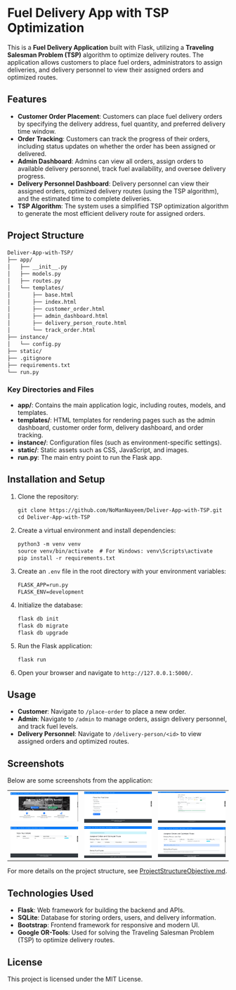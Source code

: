 
# Fuel Delivery App with TSP Optimization

This is a **Fuel Delivery Application** built with Flask, utilizing a **Traveling Salesman Problem (TSP)** algorithm to optimize delivery routes. The application allows customers to place fuel orders, administrators to assign deliveries, and delivery personnel to view their assigned orders and optimized routes.

## Features

- **Customer Order Placement**: Customers can place fuel delivery orders by specifying the delivery address, fuel quantity, and preferred delivery time window.
- **Order Tracking**: Customers can track the progress of their orders, including status updates on whether the order has been assigned or delivered.
- **Admin Dashboard**: Admins can view all orders, assign orders to available delivery personnel, track fuel availability, and oversee delivery progress.
- **Delivery Personnel Dashboard**: Delivery personnel can view their assigned orders, optimized delivery routes (using the TSP algorithm), and the estimated time to complete deliveries.
- **TSP Algorithm**: The system uses a simplified TSP optimization algorithm to generate the most efficient delivery route for assigned orders.

## Project Structure

```
Deliver-App-with-TSP/
├── app/
│   ├── __init__.py
│   ├── models.py
│   ├── routes.py
│   └── templates/
│       ├── base.html
│       ├── index.html
│       ├── customer_order.html
│       ├── admin_dashboard.html
│       ├── delivery_person_route.html
│       └── track_order.html
├── instance/
│   └── config.py
├── static/
├── .gitignore
├── requirements.txt
└── run.py
```

### Key Directories and Files

- **app/**: Contains the main application logic, including routes, models, and templates.
- **templates/**: HTML templates for rendering pages such as the admin dashboard, customer order form, delivery dashboard, and order tracking.
- **instance/**: Configuration files (such as environment-specific settings).
- **static/**: Static assets such as CSS, JavaScript, and images.
- **run.py**: The main entry point to run the Flask app.

## Installation and Setup

1. Clone the repository:
    ```
    git clone https://github.com/NoManNayeem/Deliver-App-with-TSP.git
    cd Deliver-App-with-TSP
    ```

2. Create a virtual environment and install dependencies:
    ```
    python3 -m venv venv
    source venv/bin/activate  # For Windows: venv\Scripts\activate
    pip install -r requirements.txt
    ```

3. Create an `.env` file in the root directory with your environment variables:
    ```
    FLASK_APP=run.py
    FLASK_ENV=development
    ```

4. Initialize the database:
    ```
    flask db init
    flask db migrate
    flask db upgrade
    ```

5. Run the Flask application:
    ```
    flask run
    ```

6. Open your browser and navigate to `http://127.0.0.1:5000/`.

## Usage

- **Customer**: Navigate to `/place-order` to place a new order.
- **Admin**: Navigate to `/admin` to manage orders, assign delivery personnel, and track fuel levels.
- **Delivery Personnel**: Navigate to `/delivery-person/<id>` to view assigned orders and optimized routes.



## Screenshots

Below are some screenshots from the application:

<div align="center">
  <table>
    <tr>
      <td>
        <img src="./screenshot/Screenshot1.png" alt="Screenshot 1" width="300px">
      </td>
      <td>
        <img src="./screenshot/Screenshot2.png" alt="Screenshot 2" width="300px">
      </td>
      <td>
        <img src="./screenshot/Screenshot3.png" alt="Screenshot 3" width="300px">
      </td>
    </tr>
    <tr>
      <td>
        <img src="./screenshot/Screenshot4.png" alt="Screenshot 4" width="300px">
      </td>
      <td>
        <img src="./screenshot/Screenshot5.png" alt="Screenshot 5" width="300px">
      </td>
      <td>
        <img src="./screenshot/Screenshot6.png" alt="Screenshot 6" width="300px">
      </td>
    </tr>
  </table>
</div>


For more details on the project structure, see [ProjectStructureObjective.md](./ProjectStructureObjective.md).



## Technologies Used

- **Flask**: Web framework for building the backend and APIs.
- **SQLite**: Database for storing orders, users, and delivery information.
- **Bootstrap**: Frontend framework for responsive and modern UI.
- **Google OR-Tools**: Used for solving the Traveling Salesman Problem (TSP) to optimize delivery routes.

## License

This project is licensed under the MIT License.
